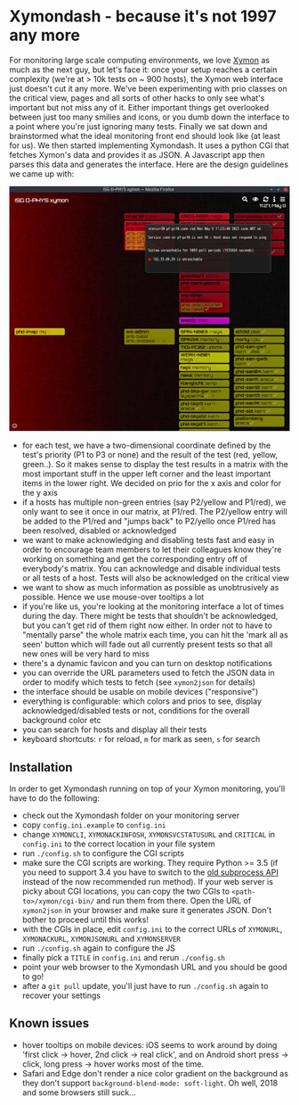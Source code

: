 Xymondash - because it's not 1997 any more
==========================================

For monitoring large scale computing environments, we love <a href="https://www.xymon.com/">Xymon</a> as much as the next guy, but let's face it: once your setup reaches a certain complexity (we're at > 10k tests on ~ 900 hosts), the Xymon web interface just doesn't cut it any more. We've been experimenting with prio classes on the critical view, pages and all sorts of other hacks to only see what's important but not miss any of it. Either important things get overlooked between just too many smilies and icons, or you dumb down the interface to a point where you're just ignoring many tests. Finally we sat down and brainstormed what the ideal monitoring front end should look like (at least for us). We then started implementing Xymondash. It uses a python CGI that fetches Xymon's data and provides it as JSON. A Javascript app then parses this data and generates the interface. Here are the design guidelines we came up with:

[<img src="img/screenshot_th.jpg">](img/screenshot.jpg)

  * for each test, we have a two-dimensional coordinate defined by the test's priority (P1 to P3 or none) and the result of the test (red, yellow, green..). So it makes sense to display the test results in a matrix with the most important stuff in the upper left corner and the least important items in the lower right. We decided on prio for the x axis and color for the y axis
  * if a hosts has multiple non-green entries (say P2/yellow and P1/red), we only want to see it once in our matrix, at P1/red. The P2/yellow entry will be added to the P1/red and "jumps back" to P2/yello once P1/red has been resolved, disabled or acknowledged
  * we want to make acknowledging and disabling tests fast and easy in order to encourage team members to let their colleagues know they're working on something and get the corresponding entry off of everybody's matrix. You can acknowledge and disable individual tests or all tests of a host. Tests will also be acknowledged on the critical view
  * we want to show as much information as possible as unobtrusively as possible. Hence we use mouse-over tooltips a lot
  * if you're like us, you're looking at the monitoring interface a lot of times during the day. There might be tests that shouldn't be acknowledged, but you can't get rid of them right now either. In order not to have to "mentally parse" the whole matrix each time, you can hit the 'mark all as seen' button which will fade out all currently present tests so that all new ones will be very hard to miss
  * there's a dynamic favicon and you can turn on desktop notifications
  * you can override the URL parameters used to fetch the JSON data in order to modify which tests to fetch (see `xymon2json` for details)
  * the interface should be usable on mobile devices ("responsive")
  * everything is configurable: which colors and prios to see, display acknowledged/disabled tests or not, conditions for the overall background color etc
  * you can search for hosts and display all their tests
  * keyboard shortcuts: `r` for reload, `m` for mark as seen, `s` for search

Installation
------------

In order to get Xymondash running on top of your Xymon monitoring, you'll have to do the following:

  * check out the Xymondash folder on your monitoring server
  * copy `config.ini.example` to `config.ini`
  * change `XYMONCLI`, `XYMONACKINFOSH`, `XYMONSVCSTATUSURL` and `CRITICAL` in `config.ini` to the correct location in your file system
  * run `./config.sh` to configure the CGI scripts
  * make sure the CGI scripts are working. They require Python >= 3.5 (if you need to support 3.4 you have to switch to the [old subprocess API](https://docs.python.org/3/library/subprocess.html#call-function-trio) instead of the now recommended run method). If your web server is picky about CGI locations, you can copy the two CGIs to `<path-to>/xymon/cgi-bin/` and run them from there. Open the URL of `xymon2json` in your browser and make sure it generates JSON. Don't bother to proceed until this works!
  * with the CGIs in place, edit `config.ini` to the correct URLs of `XYMONURL`, `XYMONACKURL`, `XYMONJSONURL` and `XYMONSERVER`
  * run `./config.sh` again to configure the JS
  * finally pick a `TITLE` in `config.ini` and rerun `./config.sh`
  * point your web browser to the Xymondash URL and you should be good to go!
  * after a `git pull` update, you'll just have to run `./config.sh` again to recover your settings

Known issues
------------

  * hover tooltips on mobile devices: iOS seems to work around by doing 'first click -> hover, 2nd click -> real click', and on Android short press -> click, long press -> hover works most of the time.
  * Safari and Edge don't render a nice color gradient on the background as they don't support `background-blend-mode: soft-light`. Oh well, 2018 and some browsers still suck...
